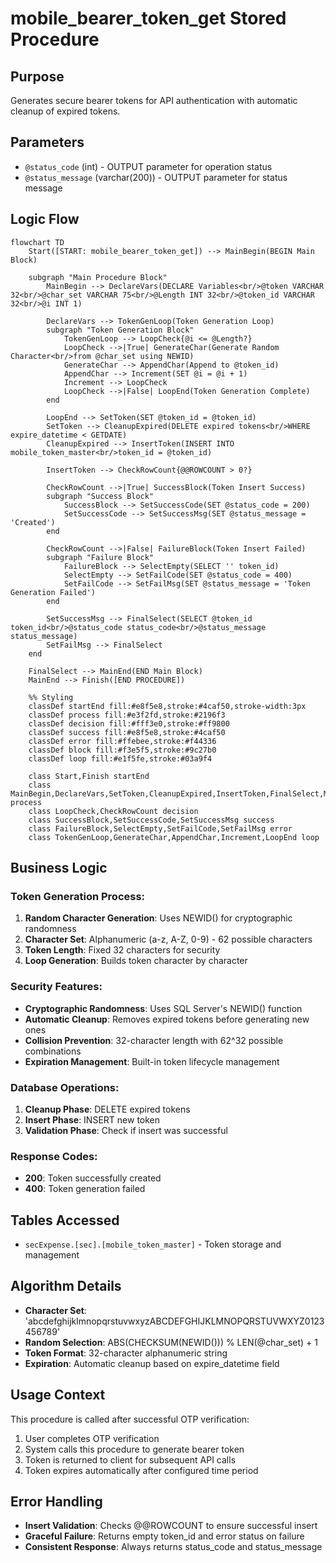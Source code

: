 # mobile_bearer_token_get Stored Procedure

## Purpose
Generates secure bearer tokens for API authentication with automatic cleanup of expired tokens.

## Parameters
- `@status_code` (int) - OUTPUT parameter for operation status
- `@status_message` (varchar(200)) - OUTPUT parameter for status message

## Logic Flow

```mermaid
flowchart TD
    Start([START: mobile_bearer_token_get]) --> MainBegin(BEGIN Main Block)
    
    subgraph "Main Procedure Block"
        MainBegin --> DeclareVars(DECLARE Variables<br/>@token VARCHAR 32<br/>@char_set VARCHAR 75<br/>@Length INT 32<br/>@token_id VARCHAR 32<br/>@i INT 1)
        
        DeclareVars --> TokenGenLoop(Token Generation Loop)
        subgraph "Token Generation Block"
            TokenGenLoop --> LoopCheck{@i <= @Length?}
            LoopCheck -->|True| GenerateChar(Generate Random Character<br/>from @char_set using NEWID)
            GenerateChar --> AppendChar(Append to @token_id)
            AppendChar --> Increment(SET @i = @i + 1)
            Increment --> LoopCheck
            LoopCheck -->|False| LoopEnd(Token Generation Complete)
        end
        
        LoopEnd --> SetToken(SET @token_id = @token_id)
        SetToken --> CleanupExpired(DELETE expired tokens<br/>WHERE expire_datetime < GETDATE)
        CleanupExpired --> InsertToken(INSERT INTO mobile_token_master<br/>token_id = @token_id)
        
        InsertToken --> CheckRowCount{@@ROWCOUNT > 0?}
        
        CheckRowCount -->|True| SuccessBlock(Token Insert Success)
        subgraph "Success Block"
            SuccessBlock --> SetSuccessCode(SET @status_code = 200)
            SetSuccessCode --> SetSuccessMsg(SET @status_message = 'Created')
        end
        
        CheckRowCount -->|False| FailureBlock(Token Insert Failed)
        subgraph "Failure Block"
            FailureBlock --> SelectEmpty(SELECT '' token_id)
            SelectEmpty --> SetFailCode(SET @status_code = 400)
            SetFailCode --> SetFailMsg(SET @status_message = 'Token Generation Failed')
        end
        
        SetSuccessMsg --> FinalSelect(SELECT @token_id token_id<br/>@status_code status_code<br/>@status_message status_message)
        SetFailMsg --> FinalSelect
    end
    
    FinalSelect --> MainEnd(END Main Block)
    MainEnd --> Finish([END PROCEDURE])

    %% Styling
    classDef startEnd fill:#e8f5e8,stroke:#4caf50,stroke-width:3px
    classDef process fill:#e3f2fd,stroke:#2196f3
    classDef decision fill:#fff3e0,stroke:#ff9800
    classDef success fill:#e8f5e8,stroke:#4caf50
    classDef error fill:#ffebee,stroke:#f44336
    classDef block fill:#f3e5f5,stroke:#9c27b0
    classDef loop fill:#e1f5fe,stroke:#03a9f4
    
    class Start,Finish startEnd
    class MainBegin,DeclareVars,SetToken,CleanupExpired,InsertToken,FinalSelect,MainEnd process
    class LoopCheck,CheckRowCount decision
    class SuccessBlock,SetSuccessCode,SetSuccessMsg success
    class FailureBlock,SelectEmpty,SetFailCode,SetFailMsg error
    class TokenGenLoop,GenerateChar,AppendChar,Increment,LoopEnd loop
```

## Business Logic

### Token Generation Process:
1. **Random Character Generation**: Uses NEWID() for cryptographic randomness
2. **Character Set**: Alphanumeric (a-z, A-Z, 0-9) - 62 possible characters
3. **Token Length**: Fixed 32 characters for security
4. **Loop Generation**: Builds token character by character

### Security Features:
- **Cryptographic Randomness**: Uses SQL Server's NEWID() function
- **Automatic Cleanup**: Removes expired tokens before generating new ones
- **Collision Prevention**: 32-character length with 62^32 possible combinations
- **Expiration Management**: Built-in token lifecycle management

### Database Operations:
1. **Cleanup Phase**: DELETE expired tokens
2. **Insert Phase**: INSERT new token
3. **Validation Phase**: Check if insert was successful

### Response Codes:
- **200**: Token successfully created
- **400**: Token generation failed

## Tables Accessed
- `secExpense.[sec].[mobile_token_master]` - Token storage and management

## Algorithm Details
- **Character Set**: 'abcdefghijklmnopqrstuvwxyzABCDEFGHIJKLMNOPQRSTUVWXYZ0123456789'
- **Random Selection**: ABS(CHECKSUM(NEWID())) % LEN(@char_set) + 1
- **Token Format**: 32-character alphanumeric string
- **Expiration**: Automatic cleanup based on expire_datetime field

## Usage Context
This procedure is called after successful OTP verification:
1. User completes OTP verification
2. System calls this procedure to generate bearer token
3. Token is returned to client for subsequent API calls
4. Token expires automatically after configured time period

## Error Handling
- **Insert Validation**: Checks @@ROWCOUNT to ensure successful insert
- **Graceful Failure**: Returns empty token_id and error status on failure
- **Consistent Response**: Always returns status_code and status_message
